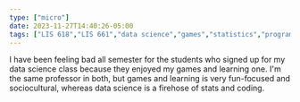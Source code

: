 ```yaml
---
type: ["micro"]
date: 2023-11-27T14:40:26-05:00
tags: ["LIS 618","LIS 661","data science","games","statistics","programming"]
---
```

I have been feeling bad all semester for the students who signed up for my data science class because they enjoyed my games and learning one. I'm the same professor in both, but games and learning is very fun-focused and sociocultural, whereas data science is a firehose of stats and coding.
